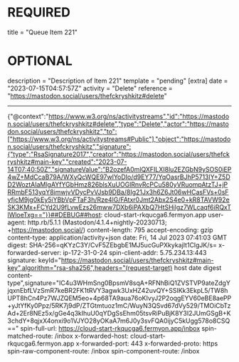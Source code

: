
# REQUIRED
title = "Queue Item 221"
# OPTIONAL
description = "Description of Item 221"
template = "pending"
[extra]
date = "2023-07-15T04:57:57Z"
activity = "Delete"
reference = "https://mastodon.social/users/thefckryshkitz#delete"

---
{"@context":"https://www.w3.org/ns/activitystreams","id":"https://mastodon.social/users/thefckryshkitz#delete","type":"Delete","actor":"https://mastodon.social/users/thefckryshkitz","to":["https://www.w3.org/ns/activitystreams#Public"],"object":"https://mastodon.social/users/thefckryshkitz","signature":{"type":"RsaSignature2017","creator":"https://mastodon.social/users/thefckryshkitz#main-key","created":"2023-07-14T07:40:50Z","signatureValue":"B2ozefA0mlQXFILXI8lu2EZGbN9ySOS0iEP4wZ+MdCcaB79A/WXyQcWQE97wlYoDIo/d9EY77/YqOasrBJhP5713lY+Z5DD2WoztAIaMlgAYfYGbHmz826blsXuUOGlRnvRcPCu580yVRuompAtzTJ+jPRRmbF513yqY8imwjvVDycPvVJsb9DBa/8Ig21Jx3h6Z6Jt06wHCasFVs+0sFyfjcM9jg0kEy5iYBbVpFTaF3h/Rze4lG/FAtxr0Jmt2Abx2S4e0+kR8TAVW92eSK3KMx+FCYd2U9fLvwEzs26mww7DXb6iPAXbQ7HtSHilgz7WLcaqf6iRQxTlWloeTxg=="}}##DEBUG##host: cloud-start-rkqucga6.fermyon.app
user-agent: http.rb/5.1.1 (Mastodon/4.1.4+nightly-20230713; +https://mastodon.social/)
content-length: 795
accept-encoding: gzip
content-type: application/activity+json
date: Fri, 14 Jul 2023 07:41:03 GMT
digest: SHA-256=qKYzC3Y/CvF5ZEbgbE1MJ5ucGuPXkykajIt1ClgJK/s=
x-forwarded-server: ip-172-31-0-24
spin-client-addr: 5.75.234.13:443
signature: keyId="https://mastodon.social/users/thefckryshkitz#main-key",algorithm="rsa-sha256",headers="(request-target) host date digest content-type",signature="IC4u3WHmSng0BpsmV8sqA+RFNhBiQ1ZVSTVP9ateZdgYjqxnEbfLVzSmR7keBR2FK1tRVY3agwk3UxHZ42uvQY+SSIKk3EkpL5/TW8hUPT8hCn4Pz7WJZQEM5eo+4p68TA9aua76oKIvyJ2P2oqgEYV60eBE8aePP+yJtYfKy0Ppz/5RK7j9dP/ZTGtmtuoz1mC/WuyN3QSvd67dVy529/TMOiCbTzAd+2Er8NEz5x/gGe4q3kIhuU0qYDgSsEhm05tsvRiPuBjK8Y3I2JUmGSgB+K3chdY+8qjxX4onxi9o1VJYO28yOKaA7m6J0y3svFQA0ijyC5kUgg578o8CSQ=="
spin-full-url: https://cloud-start-rkqucga6.fermyon.app/inbox
spin-matched-route: /inbox
x-forwarded-host: cloud-start-rkqucga6.fermyon.app
x-forwarded-port: 443
x-forwarded-proto: https
spin-raw-component-route: /inbox
spin-component-route: /inbox

